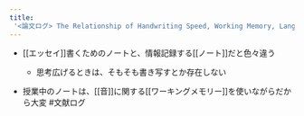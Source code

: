 ```yaml
---
title:
 '<論文ログ> The Relationship of Handwriting Speed, Working Memory, Language Comprehension and Outlines to Lecture Note-taking and Test-taking among College Students'
---
```


- [[エッセイ]]書くためのノートと、情報記録する[[ノート]]だと色々違う
    - 思考広げるときは、そもそも書き写すとか存在しない

- 授業中のノートは、[[音]]に関する[[ワーキングメモリー]]を使いながらだから大変
#文献ログ
